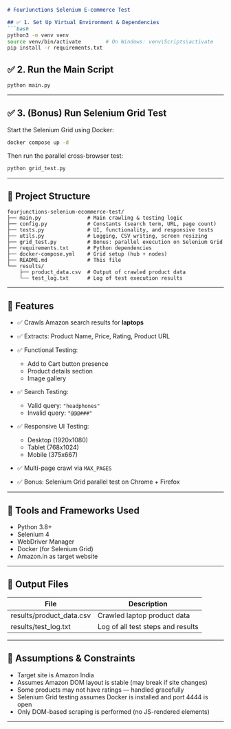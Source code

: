 ````markdown
# FourJunctions Selenium E-commerce Test

## ✅ 1. Set Up Virtual Environment & Dependencies
```bash
python3 -m venv venv
source venv/bin/activate        # On Windows: venv\Scripts\activate
pip install -r requirements.txt
````

## ✅ 2. Run the Main Script

```bash
python main.py
```

---

## ✅ 3. (Bonus) Run Selenium Grid Test

Start the Selenium Grid using Docker:

```bash
docker compose up -d
```

Then run the parallel cross-browser test:

```bash
python grid_test.py
```

---

## 📁 Project Structure

```
fourjunctions-selenium-ecommerce-test/
├── main.py               # Main crawling & testing logic
├── config.py             # Constants (search term, URL, page count)
├── tests.py              # UI, functionality, and responsive tests
├── utils.py              # Logging, CSV writing, screen resizing
├── grid_test.py          # Bonus: parallel execution on Selenium Grid
├── requirements.txt      # Python dependencies
├── docker-compose.yml    # Grid setup (hub + nodes)
├── README.md             # This file
└── results/
    ├── product_data.csv  # Output of crawled product data
    └── test_log.txt      # Log of test execution results
```

---

## 🧪 Features

* ✅ Crawls Amazon search results for **laptops**
* ✅ Extracts: Product Name, Price, Rating, Product URL
* ✅ Functional Testing:

  * Add to Cart button presence
  * Product details section
  * Image gallery
* ✅ Search Testing:

  * Valid query: `"headphones"`
  * Invalid query: `"@@@###"`
* ✅ Responsive UI Testing:

  * Desktop (1920x1080)
  * Tablet (768x1024)
  * Mobile (375x667)
* ✅ Multi-page crawl via `MAX_PAGES`
* ✅ Bonus: Selenium Grid parallel test on Chrome + Firefox

---

## 🧰 Tools and Frameworks Used

* Python 3.8+
* Selenium 4
* WebDriver Manager
* Docker (for Selenium Grid)
* Amazon.in as target website

---

## 📁 Output Files

| File                      | Description                       |
| ------------------------- | --------------------------------- |
| results/product\_data.csv | Crawled laptop product data       |
| results/test\_log.txt     | Log of all test steps and results |

---

## 📌 Assumptions & Constraints

* Target site is Amazon India
* Assumes Amazon DOM layout is stable (may break if site changes)
* Some products may not have ratings — handled gracefully
* Selenium Grid testing assumes Docker is installed and port 4444 is open
* Only DOM-based scraping is performed (no JS-rendered elements)

---
